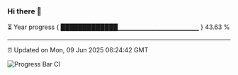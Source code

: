 ### Hi there 👋

⏳ Year progress { █████████████▁▁▁▁▁▁▁▁▁▁▁▁▁▁▁▁▁ } 43.63 %

---

⏰ Updated on Mon, 09 Jun 2025 06:24:42 GMT

![Progress Bar CI](https://github.com/liununu/liununu/workflows/Progress%20Bar%20CI/badge.svg)
